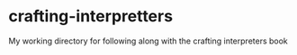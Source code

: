 # crafting-interpretters
My working directory for following along with the crafting interpreters book
